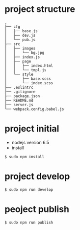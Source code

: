 # project structure
```
.
├── cfg
│   ├── base.js
│   ├── dev.js
│   └── pub.js
├── src
│   ├── images
│   │   └── bg.jpg
│   ├── index.js
│   ├── page
│   │   ├── index.html
│   │   └── tmpl.js
│   └── style
│       ├── base.scss
│       └── index.scss
├── .eslintrc
├── .gitignore
├── package.json
├── README.md
├── server.js
└── webpack.config.babel.js
```

# project initial
- nodejs version 6.5
- install

```
$ sudo npm install
```

# project develop
	$ sudo npm run develop

# peoject publish
	$ sudo npm run publish